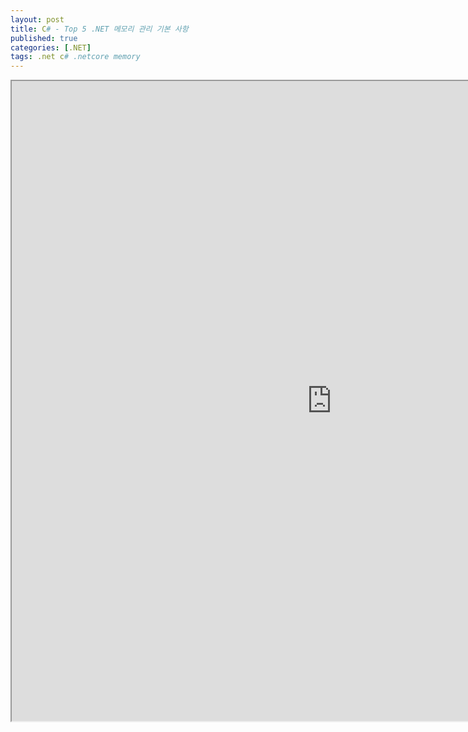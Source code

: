 ```yaml
---
layout: post
title: C# - Top 5 .NET 메모리 관리 기본 사항
published: true
categories: [.NET]
tags: .net c# .netcore memory
---  
```

<iframe width="1024" height="1024" src="https://docs.google.com/document/d/e/2PACX-1vQ31yoJtMEz488h6wcmF-p70BcOMQVb4L94IajWvBjIHaFEGHwt3wPupGW5SGomvRxik9FAOtBpohYU/pub?embedded=true"></iframe>    
   
